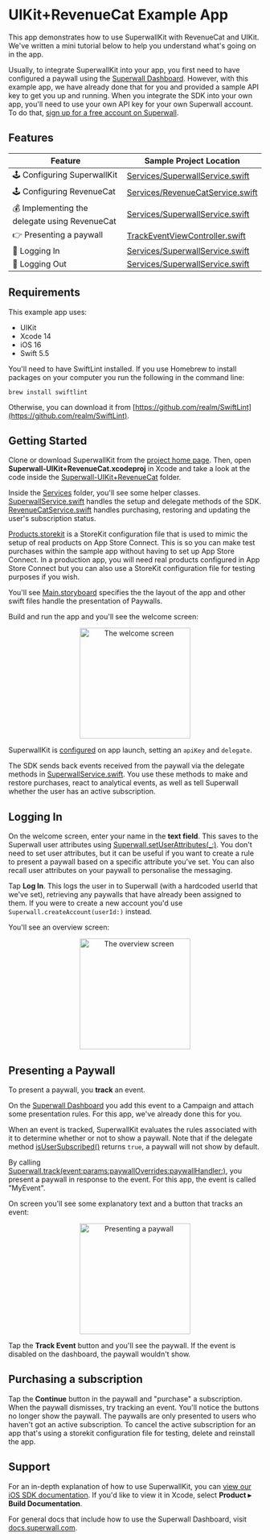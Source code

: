 # UIKit+RevenueCat Example App

This app demonstrates how to use SuperwallKit with RevenueCat and UIKit. We've written a mini tutorial below to help you understand what's going on in the app.

Usually, to integrate SuperwallKit into your app, you first need to have configured a paywall using the [Superwall Dashboard](https://superwall.com/dashboard). However, with this example app, we have already done that for you and provided a sample API key to get you up and running. When you integrate the SDK into your own app, you'll need to use your own API key for your own Superwall account. To do that, [sign up for a free account on Superwall](https://superwall.com/sign-up).

## Features

Feature | Sample Project Location 
--- | ---
🕹 Configuring SuperwallKit | [Services/SuperwallService.swift](Superwall-UIKit+RevenueCat/Services/SuperwallService.swift#L22)
🕹 Configuring RevenueCat | [Services/RevenueCatService.swift](Superwall-UIKit+RevenueCat/Services/RevenueCatService.swift#L16)
💰 Implementing the delegate using RevenueCat | [Services/SuperwallService.swift](Superwall-UIKit+RevenueCat/Services/SuperwallService.swift#L69)
👉 Presenting a paywall | [TrackEventViewController.swift](Superwall-UIKit+RevenueCat/TrackEventViewController.swift#L59)
👥 Logging In | [Services/SuperwallService.swift](Superwall-UIKit+RevenueCat/Services/SuperwallService.swift#L31)
👥 Logging Out | [Services/SuperwallService.swift](Superwall-UIKit+RevenueCat/Services/SuperwallService.swift#L46)

## Requirements

This example app uses:

- UIKit
- Xcode 14
- iOS 16
- Swift 5.5

You'll need to have SwiftLint installed. If you use Homebrew to install packages on your computer you run the following in the command line:

`brew install swiftlint`

Otherwise, you can download it from [https://github.com/realm/SwiftLint](https://github.com/realm/SwiftLint).

## Getting Started

Clone or download SuperwallKit from the [project home page](https://github.com/superwall-me/paywall-ios). Then, open **Superwall-UIKit+RevenueCat.xcodeproj** in Xcode and take a look at the code inside the [Superwall-UIKit+RevenueCat](Superwall-UIKit+RevenueCat) folder.

Inside the [Services](Superwall-UIKit+RevenueCat/Services) folder, you'll see some helper classes. [SuperwallService.swift](Superwall-UIKit+RevenueCat/Services/SuperwallService.swift) handles the setup and delegate methods of the SDK. [RevenueCatService.swift](Superwall-UIKit+RevenueCat/Services/RevenueCatService.swift) handles purchasing, restoring and updating the user's subscription status.

[Products.storekit](Superwall-UIKit+RevenueCat/Products.storekit) is a StoreKit configuration file that is used to mimic the setup of real products on App Store Connect. This is so you can make test purchases within the sample app without having to set up App Store Connect. In a production app, you will need real products configured in App Store Connect but you can also use a StoreKit configuration file for testing purposes if you wish.

You'll see [Main.storyboard](Superwall-UIKit+RevenueCat/Base.lproj/Main.storyboard) specifies the the layout of the app and other swift files handle the presentation of Paywalls.

Build and run the app and you'll see the welcome screen:

<p align="center">
  <img src="https://user-images.githubusercontent.com/3296904/161958142-c2f195b9-bd43-4f4e-9521-87c6fe4238ec.png" alt="The welcome screen" width="220px" />
</p>

SuperwallKit is [configured](Superwall-UIKit+RevenueCat/Services/SuperwallService.swift#L20) on app launch, setting an `apiKey` and `delegate`.

The SDK sends back events received from the paywall via the delegate methods in [SuperwallService.swift](Superwall-UIKit+RevenueCat/Services/SuperwallService.swift#L69). You use these methods to make and restore purchases, react to analytical events, as well as tell Superwall whether the user has an active subscription. 

## Logging In

On the welcome screen, enter your name in the **text field**. This saves to the Superwall user attributes using [Superwall.setUserAttributes(_:)](Superwall-UIKit+RevenueCat/Services/SuperwallService.swift#L63). You don't need to set user attributes, but it can be useful if you want to create a rule to present a paywall based on a specific attribute you've set. You can also recall user attributes on your paywall to personalise the messaging.

Tap **Log In**. This logs the user in to Superwall (with a hardcoded userId that we've set), retrieving any paywalls that have already been assigned to them. If you were to create a new account you'd use `Superwall.createAccount(userId:)` instead.

You'll see an overview screen:

<p align="center">
  <img src="https://user-images.githubusercontent.com/3296904/161960829-dfdc1319-571a-4784-b18f-bbb8c07f5a65.png" alt="The overview screen" width="220px" />
</p>

## Presenting a Paywall

To present a paywall, you **track** an event. 

On the [Superwall Dashboard](https://superwall.com/dashboard) you add this event to a Campaign and attach some presentation rules. For this app, we've already done this for you.

When an event is tracked, SuperwallKit evaluates the rules associated with it to determine whether or not to show a paywall. Note that if the delegate method [isUserSubscribed()](Superwall-UIKit+RevenueCat/SuperwallService.swift#L91) returns `true`, a paywall will not show by default.

By calling [Superwall.track(event:params:paywallOverrides:paywallHandler:)](Superwall-UIKit+RevenueCat/TrackEventViewController.swift#L59), you present a paywall in response to the event. For this app, the event is called "MyEvent".

On screen you'll see some explanatory text and a button that tracks an event:

<p align="center">
  <img src="https://user-images.githubusercontent.com/3296904/161961942-2b7ccf40-83d1-47c5-8f49-6fb409b17491.png" alt="Presenting a paywall" width="220px" />
</p>

Tap the **Track Event** button and you'll see the paywall. If the event is disabled on the dashboard, the paywall wouldn't show.

## Purchasing a subscription

Tap the **Continue** button in the paywall and "purchase" a subscription. When the paywall dismisses, try tracking an event. You'll notice the buttons no longer show the paywall. The paywalls are only presented to users who haven't got an active subscription. To cancel the active subscription for an app that's using a storekit configuration file for testing, delete and reinstall the app.

## Support

For an in-depth explanation of how to use SuperwallKit, you can [view our iOS SDK documentation](https://sdk.superwall.me/documentation/paywall/). If you'd like to view it in Xcode, select **Product ▸ Build Documentation**.

For general docs that include how to use the Superwall Dashboard, visit [docs.superwall.com](https://docs.superwall.com/docs).
